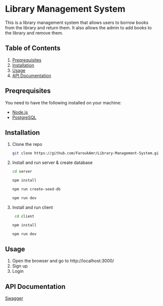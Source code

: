 # Library Management System

This is a library management system that allows users to borrow books from the library and return them. It also allows the admin to add books to the library and remove them.

## Table of Contents

1. [Preqrequisites](#preqrequisites)
2. [Installation](#installation)
3. [Usage](#usage)
4. [API Documentation](#api-documentation)

## Preqrequisites

You need to have the following installed on your machine:

- [Node.js](https://nodejs.org/en/)
- [PostgreSQL](https://www.postgresql.org/)

## Installation

1. Clone the repo
   ```sh
   git clone https://github.com/FaroukAmr/Library-Management-System.git
   ```
2. Install and run server & create database
   ```sh
   cd server
   ```
   ```sh
   npm install
   ```
   ```sh
   npm run create-seed-db
   ```
   ```sh
   npm run dev
   ```
3. Install and run client
   ```sh
    cd client
   ```
   ```sh
   npm install
   ```
   ```sh
   npm run dev
   ```

## Usage

1. Open the browser and go to http://localhost:3000/
2. Sign up
3. Login

## API Documentation

[Swagger](https://app.swaggerhub.com/apis/FAROUKAMR508/Library/1.0.0#/)
